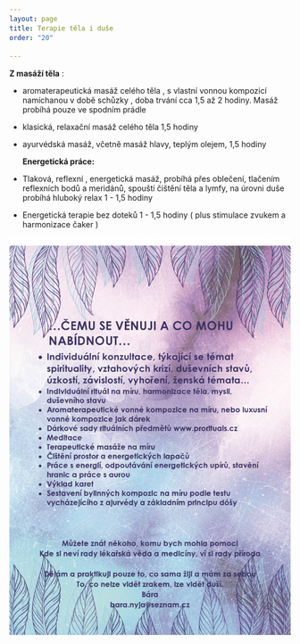 ```yaml
---
layout: page
title: Terapie těla i duše
order: "20"

---
```

**Z masáží těla** : 

* aromaterapeutická masáž celého těla , s vlastní vonnou kompozicí namíchanou v době schůzky , doba trvání cca 1,5 až 2 hodiny. Masáž probíhá pouze ve spodním prádle
* klasická, relaxační masáž celého těla 1,5 hodiny
* ayurvédská masáž, včetně masáž hlavy, teplým olejem, 1,5 hodiny

  **Energetická práce:**
* Tlaková, reflexní , energetická masáž, probíhá přes oblečení, tlačením reflexních bodů a meridánů, spouští čištění těla a lymfy, na úrovni duše probíhá hluboký relax 1 - 1,5 hodiny
* Energetická terapie bez doteků 1 - 1,5 hodiny ( plus stimulace zvukem a harmonizace čaker ) 

![](/uploads/cemu-se-venuji-a-co-mohu-nabidnout-page0001.jpg)